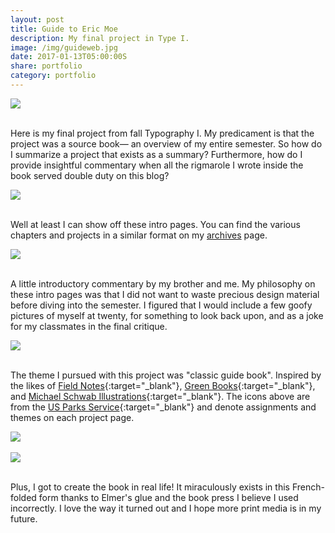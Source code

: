 ```yaml
---
layout: post
title: Guide to Eric Moe
description: My final project in Type I.
image: /img/guideweb.jpg
date: 2017-01-13T05:00:00S
share: portfolio
category: portfolio
---
```


<img class="col three lazyload" src="{{ site.imgurl }}/img/guide1.JPG" data-action="zoom" data-action="zoom">
<div class="col three caption">
&nbsp;
</div>

Here is my final project from fall Typography I. My predicament is that the project was a source book— an overview of my entire semester. So how do I summarize a project that exists as a summary? Furthermore, how do I provide insightful commentary when all the rigmarole I wrote inside the book served double duty on this blog?

<img class="col three lazyload" src="{{ site.imgurl }}/img/guidesp.png" data-action="zoom">
<div class="col three caption">
&nbsp;
</div>

Well at least I can show off these intro pages. You can find the various chapters and projects in a similar format on my [archives](/archive/) page.

<img class="col three lazyload" src="{{ site.imgurl }}/img/guidesp2.png" data-action="zoom">
<div class="col three caption">
&nbsp;
</div>

A little introductory commentary by my brother and me. My philosophy on these intro pages was that I did not want to waste precious design material before diving into the semester. I figured that I would include a few goofy pictures of myself at twenty, for something to look back upon, and as a joke for my classmates in the final critique.

<img class="col three lazyload" src="{{ site.imgurl }}/img/guidesp3.png" data-action="zoom">
<div class="col three caption">
&nbsp;
</div>

The theme I pursued with this project was "classic guide book". Inspired by the likes of [Field Notes](https://fieldnotesbrand.com/products/drive){:target="_blank"}, [Green Books](https://99percentinvisible.org/episode/the-green-book/){:target="_blank"}, and [Michael Schwab Illustrations](https://www.michaelschwab.com/posters.html){:target="_blank"}. The icons above are from the [US Parks Service](https://thenounproject.com/edward/collection/national-park-service/){:target="_blank"} and denote assignments and themes on each project page.

<img class="col three lazyload" src="{{ site.imgurl }}/img/guide3.JPG">
<div class="col three caption" data-action="zoom">
&nbsp;
</div>

<img class="col three lazyload" src="{{ site.imgurl }}/img/guide4.JPG">
<div class="col three caption" data-action="zoom">
&nbsp;
</div>

Plus, I got to create the book in real life! It miraculously exists in this French-folded form thanks to Elmer's glue and the book press I believe I used incorrectly. I love the way it turned out and I hope more print media is in my future.

